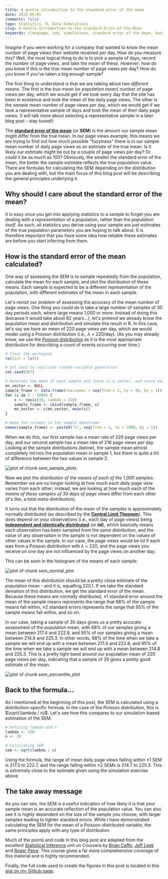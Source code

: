 ```yaml
---
title: A gentle introduction to the standard error of the mean
date: 2015-09-01
comments: false
tags: Statistics, R, Data Simulations
slug: A-Gentle-Introduction-to-the-Standard-Error-of-the-Mean
keywords: rlanguage, sem, simulations, standard error of the mean, data science
---
```


Imagine if you were working for a company that wanted to know the mean number of page views their website received per day. How do you measure this? Well, the most logical thing to do is to pick a sample of days, record the number of page views, and take the mean of these. _However_, how do you know if this is the true mean number of page views per day? How do you know if you've taken a big enough sample?

The first thing to understand is that we are talking about _two different means_. The first is the _true mean_ (or _population mean_) number of page views per day, which we would get if we took every day that the site has been in existence and took the mean of the daily page views. The other is the _sample mean_ number of page views per day, which we would get if we took a representative sample of days and took the mean of their daily page views. (I will talk more about selecting a representative sample in a later blog post - stay tuned!)

The [**standard error of the mean**](https://en.wikipedia.org/wiki/Standard_error) (or **SEM**) is the amount our sample mean might differ from the true mean. In our page views example, this means we are trying to find out how much possible "fuzziness" there is in our sample mean number of daily page views as an estimate of the true mean. Is it likely our estimate might be out by a couple of page views per day? Or could it be as much as 100? Obviously, the smaller the standard error of the mean, the better the sample estimate reflects the true population value. There are formulas for calculating the SEM depending on the distribution you are dealing with, but the main focus of this blog post will be describing the general principles underlying it.

## Why should I care about the standard error of the mean?
It is easy once you get into applying statistics to a sample to forget you are dealing with a _representation_ of a population, rather than the _population itself_. As such, all statistics you derive using your sample are just estimates of the true population parameters you are hoping to talk about. It is therefore important that you have some idea how reliable these estimates are before you start inferring from them.

## How is the standard error of the mean calculated?
One way of assessing the SEM is to sample repeatedly from the population, calculate the mean for each sample, and plot the distribution of these means. Each sample is expected to be a different representation of the population, with different estimates of the mean in each sample.

Let's revisit our problem of assessing the accuracy of the mean number of page views. One thing you could do is take a large number of samples of 30 day periods each, where large means 1,000 or more. Instead of doing this (because it would take about 82 years...), let's pretend we already know the population mean and distribution and simulate this result in R. In this case, let's say we have an mean of 220 page views per day, which we would model using a Poisson distribution (i.e., $\lambda$ = 220/day). (As you may already know, we use the [Poisson distribution](https://en.wikipedia.org/wiki/Poisson_distribution) as it is the most appropriate distribution for describing a count of events occurring over time.)

```r
# Clear the workspace
rm(list = ls())

# Set seed to replicate random variable generation
set.seed(567)

# Generate the mean of each sample and store in a vector, and store each sample in a dataframe
mn_vector <- NULL
sample_frame <- data.frame(row.names = seq(from = 1, to = 30, by = 1))
for (i in 1 : 1000) {
    s <- rpois(30, lambda = 220)
    sample_frame <- cbind(sample_frame, s)
    mn_vector <- c(mn_vector, mean(s))
}

# Name the columns in the sample dataframe
names(sample_frame) <- paste0("n", seq(from = 1, to = 1000, by = 1))
```

When we do this, our first sample has a mean rate of 220 page views per day, and our second sample has a mean rate of 216 page views per day. Looking at the sample distributions (below), the sample mean almost completely mirrors the population mean in sample 1, but there is quite a bit of difference between the two values in sample 2.

![plot of chunk sem_sample_plots](/figure/sem_sample_plots-1.png)

Now we plot the _distribution of the means of each of the 1,000 samples._ Remember we are no longer looking at how much each _daily page view_ varies from each other; instead, we are looking at how much each of the _means of these samples of 30 days of page views_ differ from each other (it's like, a total meta-distribution).

It turns out that the distribution of the mean of the samples is approximately normally distributed (as described by the [**Central Limit Theorem**](https://en.wikipedia.org/wiki/Central_limit_theorem)). This does depend on your observations (i.e., each day of page views) being [**independent and identically distributed**](https://en.wikipedia.org/wiki/Independent_and_identically_distributed_random_variables) (or **_iid_**), which basically means each observation has been sampled from the same distribution, and the value of any observation in the sample is not dependent on the values of other values in the sample. In our case, the page views would be _iid_ if each was from a Poisson distribution with $\lambda$ = 220, and the page views you receive on one day are not influenced by the page views on another day.

This can be seen in the histogram of the means of each sample:

![plot of chunk sem_normal_plot](/figure/sem_normal_plot-1.png)

The mean of this distribution should be a pretty close estimate of the population mean - and it is, equalling 220.1. If we take the standard deviation of this distribution, we get the standard error of the mean. Because these means are normally distributed, &plusmn;1 standard error around the mean of the sample means represents the range that 68% of the sample means fall within, &plusmn;2 standard errors represents the range that 95% of the sample means fall within, and so on.

In our case, taking a sample of 30 days gives us a pretty accurate assessment of the population mean, with 68% of our samples giving a mean between 217.4 and 222.8, and 95% of our samples giving a mean between 214.8 and 225.3. In other words, 68% of the time when we take a sample we will end up with a mean between 217.4 and 222.8, and 95% of the time when we take a sample we will end up with a mean between 214.8 and 225.3. This is a pretty tight band around our population mean of 220 page views per day, indicating that a sample of 30 gives a pretty good estimate of the mean.

![plot of chunk sem_percentile_plot](/figure/sem_percentile_plot-1.png)

## Back to the formula...
As I mentioned at the beginning of this post, the SEM is calculated using a distribution-specific formula. In the case of the Poisson distribution, this is $\sqrt{\lambda / n}$. Let's see how this compares to our simulation-based estimation of the SEM.

```r
# Defining lambda and n
lambda <- 220
n <- 30

# Calculating SEM
sem <- sqrt(lambda / n)
```

Using the formula, the range of mean daily page views falling within &plusmn;1 SEM is 217.3 to 222.7, and the range falling within &plusmn;2 SEMs is 214.7 to 225.3. This is extremely close to the estimate given using the simulation exercise above.

## The take away message
As you can see, the SEM is a useful indication of how likely it is that your sample mean is an accurate reflection of the population value. You can also see it is highly dependent on the size of the sample you choose, with larger samples leading to tighter standard errors. While I have demonstrated calculating the SEM for the mean of a Poisson-distributed variable, the same principles apply with any type of distribution.

Much of the points and code in this blog post are adapted from the excellent [Statistical Inference](https://www.coursera.org/course/statinference) unit on Coursera by [Brian Caffo](https://twitter.com/bcaffo), [Jeff Leek](https://twitter.com/jtleek) and [Roger Peng](https://twitter.com/rdpeng). This course gives a far more comprehensive coverage of this material and is highly recommended.

Finally, the full code used to create the figures in this post is located in this [gist on my Github page](https://gist.github.com/t-redactyl/3bbe9623a136db249268).
